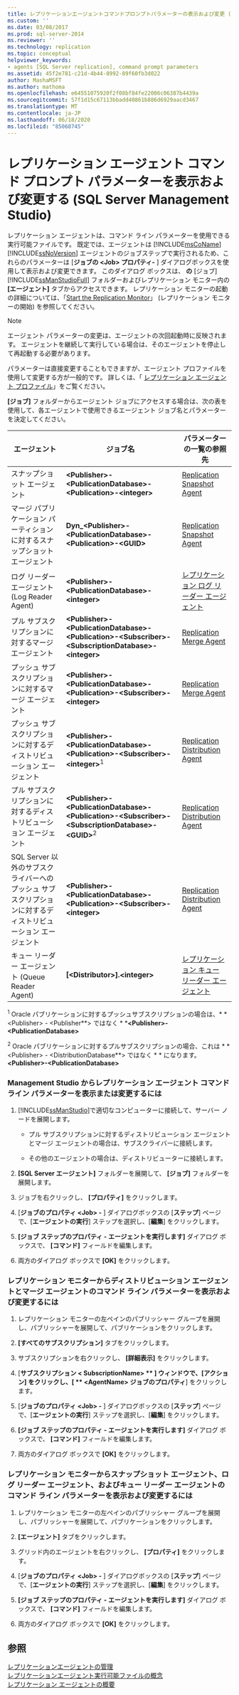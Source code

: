 ```yaml
---
title: レプリケーションエージェントコマンドプロンプトパラメーターの表示および変更 (SQL Server Management Studio) |Microsoft Docs
ms.custom: ''
ms.date: 03/08/2017
ms.prod: sql-server-2014
ms.reviewer: ''
ms.technology: replication
ms.topic: conceptual
helpviewer_keywords:
- agents [SQL Server replication], command prompt parameters
ms.assetid: 45f2e781-c21d-4b44-8992-89f60fb3d022
author: MashaMSFT
ms.author: mathoma
ms.openlocfilehash: e64551075920f2f08bf84fe22086c06387b4439a
ms.sourcegitcommit: 57f1d15c67113bbadd40861b886d6929aacd3467
ms.translationtype: MT
ms.contentlocale: ja-JP
ms.lasthandoff: 06/18/2020
ms.locfileid: "85068745"
---
```

# <a name="view-and-modify-replication-agent-command-prompt-parameters-sql-server-management-studio"></a>レプリケーション エージェント コマンド プロンプト パラメーターを表示および変更する (SQL Server Management Studio)
  レプリケーション エージェントは、コマンド ライン パラメーターを使用できる実行可能ファイルです。 既定では、エージェントは [!INCLUDE[msCoName](../../../includes/msconame-md.md)] [!INCLUDE[ssNoVersion](../../../includes/ssnoversion-md.md)] エージェントのジョブステップで実行されるため、これらのパラメーターは [**ジョブの \<Job> プロパティ-** ] ダイアログボックスを使用して表示および変更できます。 このダイアログ ボックスは、 **の** [ジョブ] [!INCLUDE[ssManStudioFull](../../../includes/ssmanstudiofull-md.md)] フォルダーおよびレプリケーション モニター内の **[エージェント]** タブからアクセスできます。 レプリケーション モニターの起動の詳細については、「[Start the Replication Monitor](../monitor/start-the-replication-monitor.md)」 (レプリケーション モニターの開始) を参照してください。  
  
> [!NOTE]  
>  エージェント パラメーターの変更は、エージェントの次回起動時に反映されます。 エージェントを継続して実行している場合は、そのエージェントを停止して再起動する必要があります。  
  
 パラメーターは直接変更することもできますが、エージェント プロファイルを使用して変更する方が一般的です。 詳しくは、「 [レプリケーション エージェント プロファイル](replication-agent-profiles.md)」をご覧ください。  
  
 **[ジョブ]** フォルダーからエージェント ジョブにアクセスする場合は、次の表を使用して、各エージェントで使用できるエージェント ジョブ名とパラメーターを決定してください。  
  
|エージェント|ジョブ名|パラメーターの一覧の参照先|  
|-----------|--------------|------------------------------------|  
|スナップショット エージェント|**\<Publisher>-\<PublicationDatabase>-\<Publication>-\<integer>**|[Replication Snapshot Agent](replication-snapshot-agent.md)|  
|マージ パブリケーション パーティションに対するスナップショット エージェント|**Dyn_\<Publisher>-\<PublicationDatabase>-\<Publication>-\<GUID>**|[Replication Snapshot Agent](replication-snapshot-agent.md)|  
|ログ リーダー エージェント (Log Reader Agent)|**\<Publisher>-\<PublicationDatabase>-\<integer>**|[レプリケーション ログ リーダー エージェント](replication-log-reader-agent.md)|  
|プル サブスクリプションに対するマージ エージェント|**\<Publisher>-\<PublicationDatabase>-\<Publication>-\<Subscriber>-\<SubscriptionDatabase>-\<integer>**|[Replication Merge Agent](replication-merge-agent.md)|  
|プッシュ サブスクリプションに対するマージ エージェント|**\<Publisher>-\<PublicationDatabase>-\<Publication>-\<Subscriber>-\<integer>**|[Replication Merge Agent](replication-merge-agent.md)|  
|プッシュ サブスクリプションに対するディストリビューション エージェント|**\<Publisher>-\<PublicationDatabase>-\<Publication>-\<Subscriber>-\<integer>**<sup>1</sup>|[Replication Distribution Agent](replication-distribution-agent.md)|  
|プル サブスクリプションに対するディストリビューション エージェント|**\<Publisher>-\<PublicationDatabase>-\<Publication>-\<Subscriber>-\<SubscriptionDatabase>-\<GUID>**<sup>2</sup>|[Replication Distribution Agent](replication-distribution-agent.md)|  
|SQL Server 以外のサブスクライバーへのプッシュ サブスクリプションに対するディストリビューション エージェント|**\<Publisher>-\<PublicationDatabase>-\<Publication>-\<Subscriber>-\<integer>**|[Replication Distribution Agent](replication-distribution-agent.md)|  
|キュー リーダー エージェント (Queue Reader Agent)|**[\<Distributor>].\<integer>**|[レプリケーション キュー リーダー エージェント](replication-queue-reader-agent.md)|  
  
 <sup>1</sup> Oracle パブリケーションに対するプッシュサブスクリプションの場合は、* * \<Publisher> - \<Publisher**> ではなく * ***\<Publisher>-\<PublicationDatabase>**  
  
 <sup>2</sup> Oracle パブリケーションに対するプルサブスクリプションの場合、これは * * \<Publisher> - \<DistributionDatabase**> ではなく * * になります。**\<Publisher>-\<PublicationDatabase>**  
  
### <a name="to-view-and-modify-replication-agent-command-line-parameters-from-management-studio"></a>Management Studio からレプリケーション エージェント コマンド ライン パラメーターを表示または変更するには  
  
1.  [!INCLUDE[ssManStudio](../../../includes/ssmanstudio-md.md)]で適切なコンピューターに接続して、サーバー ノードを展開します。  
  
    -   プル サブスクリプションに対するディストリビューション エージェントとマージ エージェントの場合は、サブスクライバーに接続します。  
  
    -   その他のエージェントの場合は、ディストリビューターに接続します。  
  
2.  **[SQL Server エージェント]** フォルダーを展開して、 **[ジョブ]** フォルダーを展開します。  
  
3.  ジョブを右クリックし、 **[プロパティ]** をクリックします。  
  
4.  [**ジョブのプロパティ \<Job> -** ] ダイアログボックスの [**ステップ**] ページで、[**エージェントの実行**] ステップを選択し、[**編集**] をクリックします。  
  
5.  **[ジョブ ステップのプロパティ - エージェントを実行します]** ダイアログ ボックスで、 **[コマンド]** フィールドを編集します。  
  
6.  両方のダイアログ ボックスで **[OK]** をクリックします。  
  
### <a name="to-view-and-modify-distribution-agent-and-merge-agent-command-line-parameters-from-replication-monitor"></a>レプリケーション モニターからディストリビューション エージェントとマージ エージェントのコマンド ライン パラメーターを表示および変更するには  
  
1.  レプリケーション モニターの左ペインのパブリッシャー グループを展開し、パブリッシャーを展開して、パブリケーションをクリックします。  
  
2.  **[すべてのサブスクリプション]** タブをクリックします。  
  
3.  サブスクリプションを右クリックし、 **[詳細表示]** をクリックします。  
  
4.  [**サブスクリプション \< SubscriptionName> ** ] ウィンドウで、[**アクション**] をクリックし、[ ** \<AgentName> ジョブのプロパティ**] をクリックします。  
  
5.  [**ジョブのプロパティ \<Job> -** ] ダイアログボックスの [**ステップ**] ページで、[**エージェントの実行**] ステップを選択し、[**編集**] をクリックします。  
  
6.  **[ジョブ ステップのプロパティ - エージェントを実行します]** ダイアログ ボックスで、 **[コマンド]** フィールドを編集します。  
  
7.  両方のダイアログ ボックスで **[OK]** をクリックします。  
  
### <a name="to-view-and-modify-snapshot-agent-log-reader-agent-and-queue-reader-agent-command-line-parameters-from-replication-monitor"></a>レプリケーション モニターからスナップショット エージェント、ログ リーダー エージェント、およびキュー リーダー エージェントのコマンド ライン パラメーターを表示および変更するには  
  
1.  レプリケーション モニターの左ペインのパブリッシャー グループを展開し、パブリッシャーを展開して、パブリケーションをクリックします。  
  
2.  **[エージェント]** タブをクリックします。  
  
3.  グリッド内のエージェントを右クリックし、 **[プロパティ]** をクリックします。  
  
4.  [**ジョブのプロパティ \<Job> -** ] ダイアログボックスの [**ステップ**] ページで、[**エージェントの実行**] ステップを選択し、[**編集**] をクリックします。  
  
5.  **[ジョブ ステップのプロパティ - エージェントを実行します]** ダイアログ ボックスで、 **[コマンド]** フィールドを編集します。  
  
6.  両方のダイアログ ボックスで **[OK]** をクリックします。  
  
## <a name="see-also"></a>参照  
 [レプリケーションエージェントの管理](replication-agent-administration.md)   
 [レプリケーションエージェント実行可能ファイルの概念](../concepts/replication-agent-executables-concepts.md)   
 [レプリケーション エージェントの概要](replication-agents-overview.md)  
  
  
